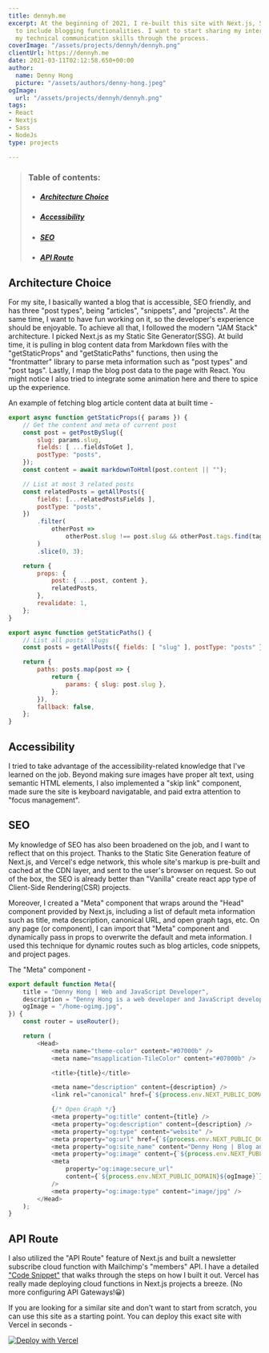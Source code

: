 ```yaml
---
title: dennyh.me
excerpt: At the beginning of 2021, I re-built this site with Next.js, Sass, and Markdown
  to include blogging functionalities. I want to start sharing my interests and grow
  my technical communication skills through the process.
coverImage: "/assets/projects/dennyh/dennyh.png"
clientUrl: https://dennyh.me
date: 2021-03-11T02:12:58.650+00:00
author:
  name: Denny Hong
  picture: "/assets/authors/denny-hong.jpeg"
ogImage:
  url: "/assets/projects/dennyh/dennyh.png"
tags:
- React
- Nextjs
- Sass
- NodeJs
type: projects

---
```

<!-- ARTICLE OVERVIEW -->
<blockquote>
<h3>Table of contents:</h3>
<ul>
<li>
<h5><a href='#Architecture Choice'>Architecture Choice</a></h5>
</li>
<li>
<h5><a href="#Accessibility">Accessibility</a></h5>
</li>
<li>
<h5><a href="#SEO">SEO</a></h5>
</li>
<li>
<h5><a href="#API Route">API Route</a></h5>
</li>
</ul>
</blockquote>
<!-- END ARTICLE OVERVIEW -->

<h2 id="Architecture Choice">Architecture Choice</h2>

For my site, I basically wanted a blog that is accessible, SEO friendly, and has three "post types", being "articles", "snippets", and "projects". At the same time, I want to have fun working on it, so the developer's experience should be enjoyable. To achieve all that, I followed the modern "JAM Stack" architecture. I picked Next.js as my Static Site Generator(SSG). At build time, it is pulling in blog content data from Markdown files with the "getStaticProps" and "getStaticPaths" functions, then using the "frontmatter" library to parse meta information such as "post types" and "post tags". Lastly, I map the blog post data to the page with React. You might notice I also tried to integrate some animation here and there to spice up the experience.

An example of fetching blog article content data at built time -

```JavaScript
export async function getStaticProps({ params }) {
	// Get the content and meta of current post
	const post = getPostBySlug({
		slug: params.slug,
		fields: [ ...fieldsToGet ],
		postType: "posts",
	});
	const content = await markdownToHtml(post.content || "");

	// List at most 3 related posts
	const relatedPosts = getAllPosts({
		fields: [...relatedPostsFields ],
		postType: "posts",
	})
		.filter(
			otherPost =>
				otherPost.slug !== post.slug && otherPost.tags.find(tag => otherPost.tags.includes(tag)),
		)
		.slice(0, 3);

	return {
		props: {
			post: { ...post, content },
			relatedPosts,
		},
		revalidate: 1,
	};
}

export async function getStaticPaths() {
	// List all posts' slugs
	const posts = getAllPosts({ fields: [ "slug" ], postType: "posts" });

	return {
		paths: posts.map(post => {
			return {
				params: { slug: post.slug },
			};
		}),
		fallback: false,
	};
}
```

<h2 id="Accessibility">Accessibility</h2>

I tried to take advantage of the accessibility-related knowledge that I've learned on the job. Beyond making sure images have proper alt text, using semantic HTML elements, I also implemented a "skip link" component, made sure the site is keyboard navigatable, and paid extra attention to "focus management".

<h2 id="SEO">SEO</h2>

My knowledge of SEO has also been broadened on the job, and I want to reflect that on this project. Thanks to the Static Site Generation feature of Next.js, and Vercel's edge network, this whole site's markup is pre-built and cached at the CDN layer, and sent to the user's browser on request. So out of the box, the SEO is already better than "Vanilla" create react app type of Client-Side Rendering(CSR) projects.

Moreover, I created a "Meta" component that wraps around the "Head" component provided by Next.js, including a list of default meta information such as title, meta description, canonical URL, and open graph tags, etc. On any page (or component), I can import that "Meta" component and dynamically pass in props to overwrite the default and meta information. I used this technique for dynamic routes such as blog articles, code snippets, and project pages.

The "Meta" component -

```JavaScript
export default function Meta({
	title = "Denny Hong | Web and JavaScript Developer",
	description = "Denny Hong is a web developer and JavaScript developer based in Seattle, WA.",
	ogImage = "/home-ogimg.jpg",
}) {
	const router = useRouter();

	return (
		<Head>
			<meta name="theme-color" content="#07000b" />
			<meta name="msapplication-TileColor" content="#07000b" />

			<title>{title}</title>

			<meta name="description" content={description} />
			<link rel="canonical" href={`${process.env.NEXT_PUBLIC_DOMAIN}${router.asPath}`} />

			{/* Open Graph */}
			<meta property="og:title" content={title} />
			<meta property="og:description" content={description} />
			<meta property="og:type" content="website" />
			<meta property="og:url" href={`${process.env.NEXT_PUBLIC_DOMAIN}${router.asPath}`} />
			<meta property="og:site_name" content="Denny Hong | Blog and Portfolio" />
			<meta property="og:image" content={`${process.env.NEXT_PUBLIC_DOMAIN}${ogImage}`} />
			<meta
				property="og:image:secure_url"
				content={`${process.env.NEXT_PUBLIC_DOMAIN}${ogImage}`}
			/>
			<meta property="og:image:type" content="image/jpg" />
		</Head>
	);
}
```

<h2 id="API Route">API Route</h2>

I also utilized the "API Route" feature of Next.js and built a newsletter subscribe cloud function with Mailchimp's "members" API. I have a detailed ["Code Snippet"](https://dennyh.me/snippets/mailchimp-subscribe) that walks through the steps on how I built it out. Vercel has really made deploying cloud functions in Next.js projects a breeze. (No more configuring API Gateways!😀)

If you are looking for a similar site and don't want to start from scratch, you can use this site as a starting point.
You can deploy this exact site with Vercel in seconds -

<a target="_blank" rel="noreferrer noopener" href="https://vercel.com/new/git/external?repository-url=https://github.com/dennyhong96/denny-hong" rel="nofollow"><img src="https://camo.githubusercontent.com/5e471e99e8e022cf454693e38ec843036ec6301e27ee1e1fa10325b1cb720584/68747470733a2f2f76657263656c2e636f6d2f627574746f6e" alt="Deploy with Vercel" data-canonical-src="https://vercel.com/button" style="max-width:100%;"></a>